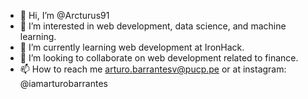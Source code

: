- 👋 Hi, I’m @Arcturus91
- 👀 I’m interested in web development, data science, and machine learning.
- 🌱 I’m currently learning web development at IronHack.
- 💞️ I’m looking to collaborate on web development related to finance.
- 📫 How to reach me arturo.barrantesv@pucp.pe or at instagram: @iamarturobarrantes

<!---
Arcturus91/Arcturus91 is a ✨ special ✨ repository because its `README.md` (this file) appears on your GitHub profile.
You can click the Preview link to take a look at your changes.
--->
